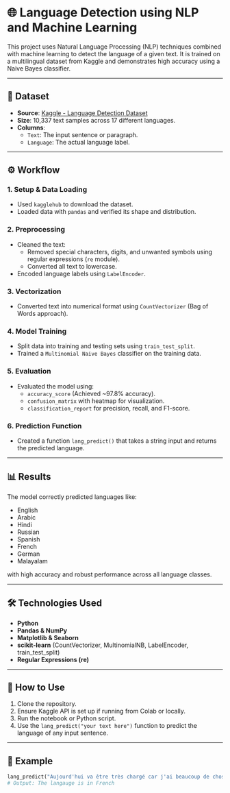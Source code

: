 # 🌐 Language Detection using NLP and Machine Learning

This project uses Natural Language Processing (NLP) techniques combined with machine learning to detect the language of a given text. It is trained on a multilingual dataset from Kaggle and demonstrates high accuracy using a Naive Bayes classifier.

---

## 📁 Dataset

- **Source**: [Kaggle - Language Detection Dataset](https://www.kaggle.com/datasets/basilb2s/language-detection)
- **Size**: 10,337 text samples across 17 different languages.
- **Columns**:
  - `Text`: The input sentence or paragraph.
  - `Language`: The actual language label.

---

## ⚙️ Workflow

### 1. **Setup & Data Loading**
- Used `kagglehub` to download the dataset.
- Loaded data with `pandas` and verified its shape and distribution.

### 2. **Preprocessing**
- Cleaned the text:
  - Removed special characters, digits, and unwanted symbols using regular expressions (`re` module).
  - Converted all text to lowercase.
- Encoded language labels using `LabelEncoder`.

### 3. **Vectorization**
- Converted text into numerical format using `CountVectorizer` (Bag of Words approach).

### 4. **Model Training**
- Split data into training and testing sets using `train_test_split`.
- Trained a `Multinomial Naive Bayes` classifier on the training data.

### 5. **Evaluation**
- Evaluated the model using:
  - `accuracy_score` (Achieved ~97.8% accuracy).
  - `confusion_matrix` with heatmap for visualization.
  - `classification_report` for precision, recall, and F1-score.

### 6. **Prediction Function**
- Created a function `lang_predict()` that takes a string input and returns the predicted language.

---

## 📊 Results

The model correctly predicted languages like:
- English
- Arabic
- Hindi
- Russian
- Spanish
- French
- German
- Malayalam

with high accuracy and robust performance across all language classes.

---

## 🛠️ Technologies Used

- **Python**
- **Pandas & NumPy**
- **Matplotlib & Seaborn**
- **scikit-learn** (CountVectorizer, MultinomialNB, LabelEncoder, train_test_split)
- **Regular Expressions (re)**

---

## 🚀 How to Use

1. Clone the repository.
2. Ensure Kaggle API is set up if running from Colab or locally.
3. Run the notebook or Python script.
4. Use the `lang_predict("your text here")` function to predict the language of any input sentence.

---

## 📌 Example

```python
lang_predict("Aujourd'hui va être très chargé car j'ai beaucoup de choses à faire.")
# Output: The langauge is in French
```
